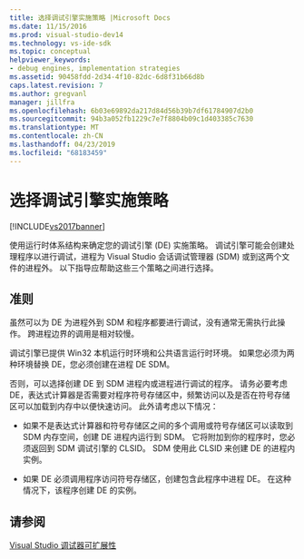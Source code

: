 ```yaml
---
title: 选择调试引擎实施策略 |Microsoft Docs
ms.date: 11/15/2016
ms.prod: visual-studio-dev14
ms.technology: vs-ide-sdk
ms.topic: conceptual
helpviewer_keywords:
- debug engines, implementation strategies
ms.assetid: 90458fdd-2d34-4f10-82dc-6d8f31b66d8b
caps.latest.revision: 7
ms.author: gregvanl
manager: jillfra
ms.openlocfilehash: 6b03e69892da217d84d56b39b7df61784907d2b0
ms.sourcegitcommit: 94b3a052fb1229c7e7f8804b09c1d403385c7630
ms.translationtype: MT
ms.contentlocale: zh-CN
ms.lasthandoff: 04/23/2019
ms.locfileid: "68183459"
---
```

# <a name="choosing-a-debug-engine-implementation-strategy"></a>选择调试引擎实施策略
[!INCLUDE[vs2017banner](../../includes/vs2017banner.md)]

使用运行时体系结构来确定您的调试引擎 (DE) 实施策略。 调试引擎可能会创建处理程序以进行调试，进程为 Visual Studio 会话调试管理器 (SDM) 或到这两个文件的进程外。 以下指导应帮助这些三个策略之间进行选择。  
  
## <a name="guidelines"></a>准则  
 虽然可以为 DE 为进程外到 SDM 和程序都要进行调试，没有通常无需执行此操作。 跨进程边界的调用是相对较慢。  
  
 调试引擎已提供 Win32 本机运行时环境和公共语言运行时环境。 如果您必须为两种环境替换 DE，您必须创建在进程 DE SDM。  
  
 否则，可以选择创建 DE 到 SDM 进程内或进程进行调试的程序。 请务必要考虑 DE，表达式计算器是否需要对程序符号存储区中，频繁访问以及是否在符号存储区可以加载到内存中以便快速访问。 此外请考虑以下情况：  
  
- 如果不是表达式计算器和符号存储区之间的多个调用或符号存储区可以读取到 SDM 内存空间，创建 DE 进程内运行到 SDM。 它将附加到你的程序时，您必须返回到 SDM 调试引擎的 CLSID。 SDM 使用此 CLSID 来创建 DE 的进程内实例。  
  
- 如果 DE 必须调用程序访问符号存储区，创建包含此程序中进程 DE。 在这种情况下，该程序创建 DE 的实例。  
  
## <a name="see-also"></a>请参阅  
 [Visual Studio 调试器可扩展性](../../extensibility/debugger/visual-studio-debugger-extensibility.md)
